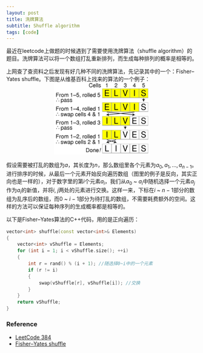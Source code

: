 ```yaml
---
layout: post
title: 洗牌算法
subtitle: Shuffle algorithm
tags: [code]
---
```


<head>
    <script src="https://cdn.mathjax.org/mathjax/latest/MathJax.js?config=TeX-AMS-MML_HTMLorMML" type="text/javascript"></script>
    <script type="text/x-mathjax-config">
        MathJax.Hub.Config({
            tex2jax: {
            skipTags: ['script', 'noscript', 'style', 'textarea', 'pre'],
            inlineMath: [['$','$']]
            }
        });
    </script>
</head>

<style> 
  img{ 
     width: 50%; 
     padding-left: 25%; 
  } 
</style>

最近在leetcode上做题的时候遇到了需要使用洗牌算法（shuffle algorithm）的题目。洗牌算法可以将一个数组打乱重新排列，而生成每种排列的概率是相等的。

上网查了查资料之后发现有好几种不同的洗牌算法，先记录其中的一个：Fisher–Yates shuffle。下图是从维基百科上找来的算法的一个例子：
<br>
![enter description here](../assets/2021-11-27/shuffle_exp.png)
<br>

假设需要被打乱的数组为$a$，其长度为$n$，那么数组里各个元素为$a_0,a_1,...,a_{n-1}$。进行排序的时候，从最后一个元素开始反向遍历数组（图里的例子是反向，其实正向也是一样的），对于数字里的第$i$个元素$a_i$，我们从$a_0$ ~ $a_i$中随机选择一个元素$a_j$作为$a_i$的新值，并将$i$, $j$两处的元素进行交换。这样一来，下标在$i$ ~ $n-1$部分的数组为乱序后的数组，而$0$ ~ $i-1$部分为待打乱的数组，不需要耗费额外的空间。这样的方法可以保证每种序列的生成概率都是相等的。

以下是Fisher–Yates算法的C++代码，用的是正向遍历：
```c++
vector<int> shuffle(const vector<int>& Elements) 
{
	vector<int> vShuffle = Elements;
	for (int i = 1; i < vShuffle.size(); ++i)
	{
		int r = rand() % (i + 1); //随选择0~i中的一个元素
		if (r != i)
		{
			swap(vShuffle[r], vShuffle[i]); //交换
		}
	}
	return vShuffle;
}
```
### Reference
  - [LeetCode 384](https://leetcode-cn.com/problems/shuffle-an-array/)
  - [Fisher–Yates shuffle](https://en.wikipedia.org/wiki/Fisher%E2%80%93Yates_shuffle)
